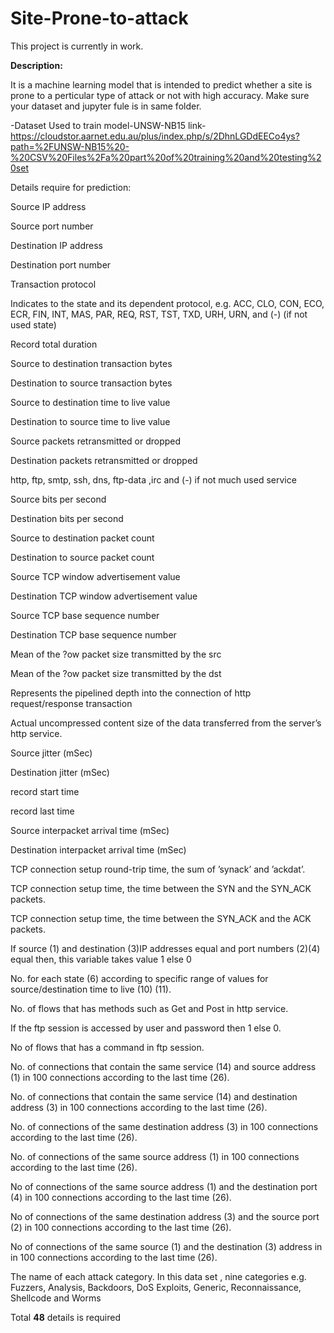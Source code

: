 # Site-Prone-to-attack
This project is currently in work. 

**Description:**


It is a machine learning model that is intended to predict whether a site is prone to a perticular type of attack or not with high accuracy.
Make sure your dataset and jupyter fule is in same folder.

-Dataset Used to train model-UNSW-NB15 
link-https://cloudstor.aarnet.edu.au/plus/index.php/s/2DhnLGDdEECo4ys?path=%2FUNSW-NB15%20-%20CSV%20Files%2Fa%20part%20of%20training%20and%20testing%20set


Details require for prediction:

Source IP address


Source port number


Destination IP address


Destination port number


Transaction protocol


Indicates to the state and its dependent protocol, e.g. ACC, CLO, CON, ECO, ECR, FIN, INT, MAS, PAR, REQ, RST, TST, TXD, URH, URN, and (-) (if not used state)


Record total duration


Source to destination transaction bytes 


Destination to source transaction bytes


Source to destination time to live value 


Destination to source time to live value

Source packets retransmitted or dropped 


Destination packets retransmitted or dropped

http, ftp, smtp, ssh, dns, ftp-data ,irc  and (-) if not much used service

Source bits per second

Destination bits per second


Source to destination packet count 


Destination to source packet count


Source TCP window advertisement value


Destination TCP window advertisement value


Source TCP base sequence number


Destination TCP base sequence number


Mean of the ?ow packet size transmitted by the src 


Mean of the ?ow packet size transmitted by the dst 


Represents the pipelined depth into the connection of http request/response transaction


Actual uncompressed content size of the data transferred from the server’s http service.


Source jitter (mSec)


Destination jitter (mSec)

record start time


record last time


Source interpacket arrival time (mSec)


Destination interpacket arrival time (mSec)


TCP connection setup round-trip time, the sum of ’synack’ and ’ackdat’.


TCP connection setup time, the time between the SYN and the SYN_ACK packets.


TCP connection setup time, the time between the SYN_ACK and the ACK packets.


If source (1) and destination (3)IP addresses equal and port numbers (2)(4)  equal then, this variable takes value 1 else 0


No. for each state (6) according to specific range of values for source/destination time to live (10) (11).


No. of flows that has methods such as Get and Post in http service.


If the ftp session is accessed by user and password then 1 else 0. 


No of flows that has a command in ftp session.

No. of connections that contain the same service (14) and source address (1) in 100 connections according to the last time (26).


No. of connections that contain the same service (14) and destination address (3) in 100 connections according to the last time (26).


No. of connections of the same destination address (3) in 100 connections according to the last time (26).


No. of connections of the same source address (1) in 100 connections according to the last time (26).


No of connections of the same source address (1) and the destination port (4) in 100 connections according to the last time (26).


No of connections of the same destination address (3) and the source port (2) in 100 connections according to the last time (26).


No of connections of the same source (1) and the destination (3) address in in 100 connections according to the last time (26).

The name of each attack category. In this data set , nine categories e.g. Fuzzers, Analysis, Backdoors, DoS Exploits, Generic, Reconnaissance, Shellcode and Worms


Total **48** details is required 
